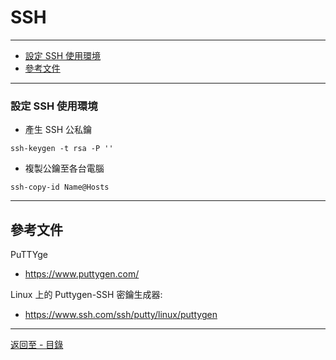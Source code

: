 # SSH

* * *

-    [設定 SSH 使用環境](#ssh)
-    [參考文件](#references)
* * *


<h3 id="ssh">設定 SSH 使用環境</h3>

* 產生 SSH 公私鑰

`ssh-keygen -t rsa -P ''` 

* 複製公鑰至各台電腦

`ssh-copy-id Name@Hosts`

---
<h2 id="references">參考文件</h2>

PuTTYge
- https://www.puttygen.com/

Linux 上的 Puttygen-SSH 密鑰生成器:
- https://www.ssh.com/ssh/putty/linux/puttygen

---

[返回至 - 目錄](https://github.com/xuan103/Alpine_2021)
